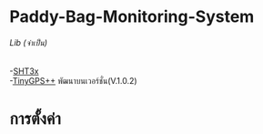 # Paddy-Bag-Monitoring-System <br>
###### Lib (จำเป็น) <br>
 
 -[SHT3x](https://github.com/Risele/SHT3x)<br>
 -[TinyGPS++](https://github.com/mikalhart/TinyGPSPlus) พัฒนาบนเวอร์ชั่น(V.1.0.2)<br>
 
 # การตั้งค่า <br>
